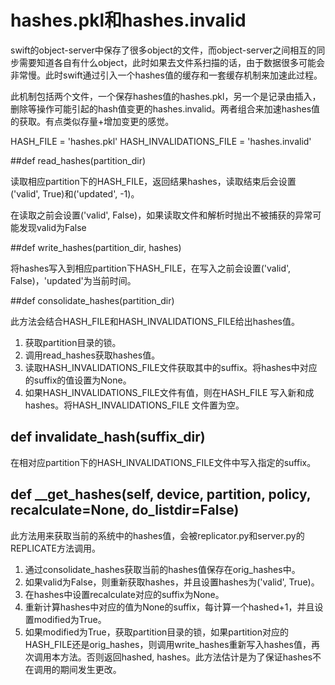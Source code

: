 # hashes.pkl和hashes.invalid

swift的object-server中保存了很多object的文件，而object-server之间相互的同步需要知道各自有什么object，此时如果去文件系扫描的话，由于数据很多可能会非常慢。此时swift通过引入一个hashes值的缓存和一套缓存机制来加速此过程。

此机制包括两个文件，一个保存hashes值的hashes.pkl，另一个是记录由插入，删除等操作可能引起的hash值变更的hashes.invalid。两者组合来加速hashes值的获取。有点类似存量+增加变更的感觉。

HASH_FILE = 'hashes.pkl'
HASH_INVALIDATIONS_FILE = 'hashes.invalid'

##def read_hashes(partition_dir)

读取相应partition下的HASH_FILE，返回结果hashes，读取结束后会设置('valid', True)和('updated', -1)。

在读取之前会设置('valid', False)，如果读取文件和解析时抛出不被捕获的异常可能发现valid为False

##def write_hashes(partition_dir, hashes)

将hashes写入到相应partition下HASH_FILE，在写入之前会设置('valid', False)，'updated'为当前时间。

##def consolidate_hashes(partition_dir)

此方法会结合HASH_FILE和HASH_INVALIDATIONS_FILE给出hashes值。

1. 获取partition目录的锁。
2. 调用read_hashes获取hashes值。
3. 读取HASH_INVALIDATIONS_FILE文件获取其中的suffix。将hashes中对应的suffix的值设置为None。
4. 如果HASH_INVALIDATIONS_FILE文件有值，则在HASH_FILE 写入新和成hashes。将HASH_INVALIDATIONS_FILE 文件置为空。

## def invalidate_hash(suffix_dir)

在相对应partition下的HASH_INVALIDATIONS_FILE文件中写入指定的suffix。

## def __get_hashes(self, device, partition, policy, recalculate=None, do_listdir=False)

此方法用来获取当前的系统中的hashes值，会被replicator.py和server.py的REPLICATE方法调用。

1. 通过consolidate_hashes获取当前的hashes值保存在orig_hashes中。
2. 如果valid为False，则重新获取hashes，并且设置hashes为('valid', True)。
3. 在hashes中设置recalculate对应的suffix为None。
4. 重新计算hashes中对应的值为None的suffix，每计算一个hashed+1，并且设置modified为True。
5. 如果modified为True，获取partition目录的锁，如果partition对应的HASH_FILE还是orig_hashes，则调用write_hashes重新写入hashes值，再次调用本方法。否则返回hashed, hashes。此方法估计是为了保证hashes不在调用的期间发生更改。